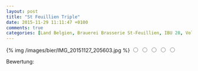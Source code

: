 ```yaml
---
layout: post
title: "St Feuillien Triple"
date: 2015-11-29 11:11:47 +0100
comments: true
categories: [Land Belgien, Brauerei Brasserie St-Feuillien, IBU 28, Vol 8.5%]
---
```


{% img /images/bier/IMG_20151127_205603.jpg %}
<span class="star-rating">
<input type="radio" name="rating_12" value="1"><i></i>
<input type="radio" name="rating_12" value="2"><i></i>
<input type="radio" name="rating_12" value="3"><i></i>
<input type="radio" name="rating_12" value="4"><i></i>
<input type="radio" name="rating_12" value="5"><i></i>
</span>
<div class="fa fa-users"> Bewertung: <span id="avgRating_12"></span></div>
<div id="rated_12"></div>

